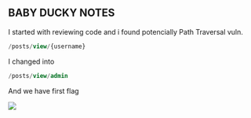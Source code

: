 ## ****BABY DUCKY NOTES****

I started with reviewing code and i found potencially Path Traversal vuln.

```sql
/posts/view/{username}
```

I changed into

```sql
/posts/view/admin
```

And we have first flag

 <img src="screenshoots/flag_ducky.png">
